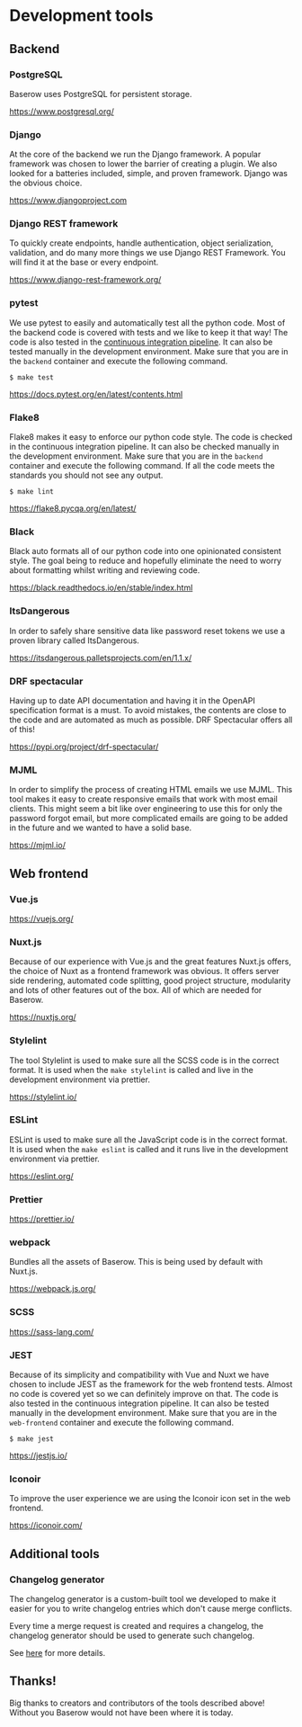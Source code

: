 # Development tools

## Backend

### PostgreSQL

Baserow uses PostgreSQL for persistent storage.

https://www.postgresql.org/

### Django

At the core of the backend we run the Django framework. A popular framework was chosen
to lower the barrier of creating a plugin. We also looked for a batteries included,
simple, and proven framework. Django was the obvious choice.

https://www.djangoproject.com

### Django REST framework

To quickly create endpoints, handle authentication, object serialization, validation,
and do many more things we use Django REST Framework. You will find it at the base or
every endpoint.

https://www.django-rest-framework.org/

### pytest

We use pytest to easily and automatically test all the python code. Most of the backend
code is covered with tests and we like to keep it that way! The code is also tested
in the [continuous integration pipeline](./code-quality.md). It can also be tested
manually in the development environment. Make sure that you are in the `backend`
container and execute the following command.

```
$ make test
```

https://docs.pytest.org/en/latest/contents.html

### Flake8

Flake8 makes it easy to enforce our python code style. The code is checked in the
continuous integration pipeline. It can also be checked manually in the development
environment. Make sure that you are in the `backend` container and execute the
following command. If all the code meets the standards you should not see any output.

```
$ make lint
```

https://flake8.pycqa.org/en/latest/

### Black

Black auto formats all of our python code into one opinionated consistent style. The
goal being to reduce and hopefully eliminate the need to worry about formatting whilst
writing and reviewing code.

https://black.readthedocs.io/en/stable/index.html

### ItsDangerous

In order to safely share sensitive data like password reset tokens we use a proven
library called ItsDangerous.

https://itsdangerous.palletsprojects.com/en/1.1.x/

### DRF spectacular

Having up to date API documentation and having it in the OpenAPI specification format
is a must. To avoid mistakes, the contents are close to the code and are automated as
much as possible. DRF Spectacular offers all of this!

https://pypi.org/project/drf-spectacular/

### MJML

In order to simplify the process of creating HTML emails we use MJML. This tool makes
it easy to create responsive emails that work with most email clients. This might seem
a bit like over engineering to use this for only the password forgot email, but more
complicated emails are going to be added in the future and we wanted to have a solid
base.

https://mjml.io/

## Web frontend

### Vue.js

https://vuejs.org/

### Nuxt.js

Because of our experience with Vue.js and the great features Nuxt.js offers, the choice
of Nuxt as a frontend framework was obvious. It offers server side rendering, automated
code splitting, good project structure, modularity and lots of other features out of
the box. All of which are needed for Baserow.

https://nuxtjs.org/

### Stylelint

The tool Stylelint is used to make sure all the SCSS code is in the correct format. It
is used when the `make stylelint` is called and live in the development environment via
prettier.

https://stylelint.io/

### ESLint

ESLint is used to make sure all the JavaScript code is in the correct format. It is
used when the `make eslint` is called and it runs live in the development environment
via prettier.

https://eslint.org/

### Prettier

https://prettier.io/

### webpack

Bundles all the assets of Baserow. This is being used by default with Nuxt.js.

https://webpack.js.org/

### SCSS

https://sass-lang.com/

### JEST

Because of its simplicity and compatibility with Vue and Nuxt we have chosen to include
JEST as the framework for the web frontend tests. Almost no code is covered yet so we
can definitely improve on that. The code is also tested in the continuous integration
pipeline. It can also be tested manually in the development environment. Make sure
that you are in the `web-frontend` container and execute the following command.

```
$ make jest
```

https://jestjs.io/

### Iconoir

To improve the user experience we are using the Iconoir icon set in the web
frontend.

https://iconoir.com/

## Additional tools

### Changelog generator

The changelog generator is a custom-built tool we developed to make it easier for you to
write changelog entries which don't cause merge conflicts.

Every time a merge request is created and requires a changelog, the changelog generator
should be used to generate such changelog.

See [here](../../changelog/README.md) for more details.

## Thanks!

Big thanks to creators and contributors of the tools described above! Without you
Baserow would not have been where it is today.

